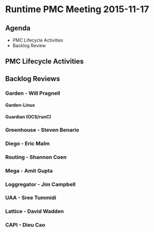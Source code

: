 # Runtime PMC Meeting 2015-11-17

## Agenda
* PMC Lifecycle Activities
* Backlog Review

## PMC Lifecycle Activities

## Backlog Reviews

### Garden - Will Pragnell

#### Garden-Linux


#### Guardian (OCS/runC)


### Greenhouse - Steven Benario

### Diego - Eric Malm


### Routing - Shannon Coen

### Mega - Amit Gupta

### Loggregator - Jim Campbell

### UAA - Sree Tummidi
 
### Lattice - David Wadden

### CAPI - Dieu Cao
